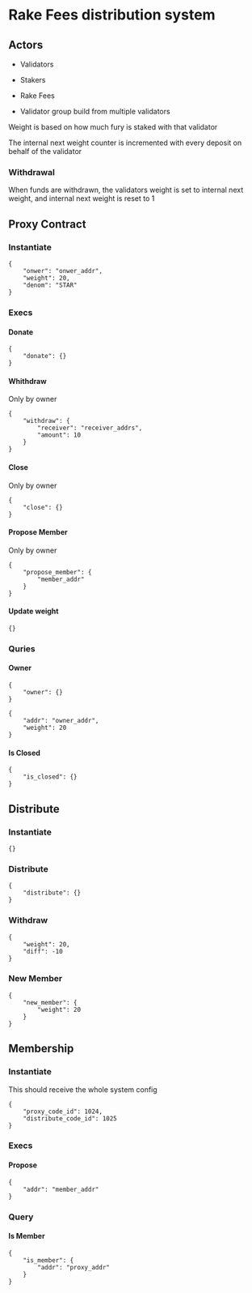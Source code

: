 # Rake Fees distribution system

## Actors

* Validators
* Stakers
* Rake Fees

* Validator group build from multiple validators

Weight is based on how much fury is staked with that validator

The internal next weight counter is incremented with every deposit on behalf of the validator

### Withdrawal

When funds are withdrawn, the validators weight is set to internal next weight, and internal next
weight is reset to 1


## Proxy Contract

### Instantiate

```
{
    "onwer": "onwer_addr",
    "weight": 20,
    "denom": "STAR"
}
```

### Execs

#### Donate

```
{
    "donate": {}
}
```

#### Whithdraw

Only by owner

```
{
    "withdraw": {
        "receiver": "receiver_addrs",
        "amount": 10
    }
}
```

#### Close

Only by owner

```
{
    "close": {}
}
```

#### Propose Member

Only by owner
```
{
    "propose_member": {
        "member_addr"
    }
}
```

#### Update weight

```
{}
```

### Quries

#### Owner

```
{
    "owner": {}
}

{
    "addr": "owner_addr",
    "weight": 20
}
```

#### Is Closed

```
{
    "is_closed": {}
}
```

## Distribute

### Instantiate

```
{}
```

### Distribute

```
{
    "distribute": {}
}
```


### Withdraw

```
{
    "weight": 20,
    "diff": -10
}
```

### New Member

```
{
    "new_member": {
        "weight": 20
    }
}
```

## Membership

### Instantiate

This should receive the whole system config

```
{
    "proxy_code_id": 1024,
    "distribute_code_id": 1025
}
```

### Execs

#### Propose

```
{
    "addr": "member_addr"
}
```

### Query

#### Is Member

```
{
    "is_member": {
        "addr": "proxy_addr"
    }
}
```
